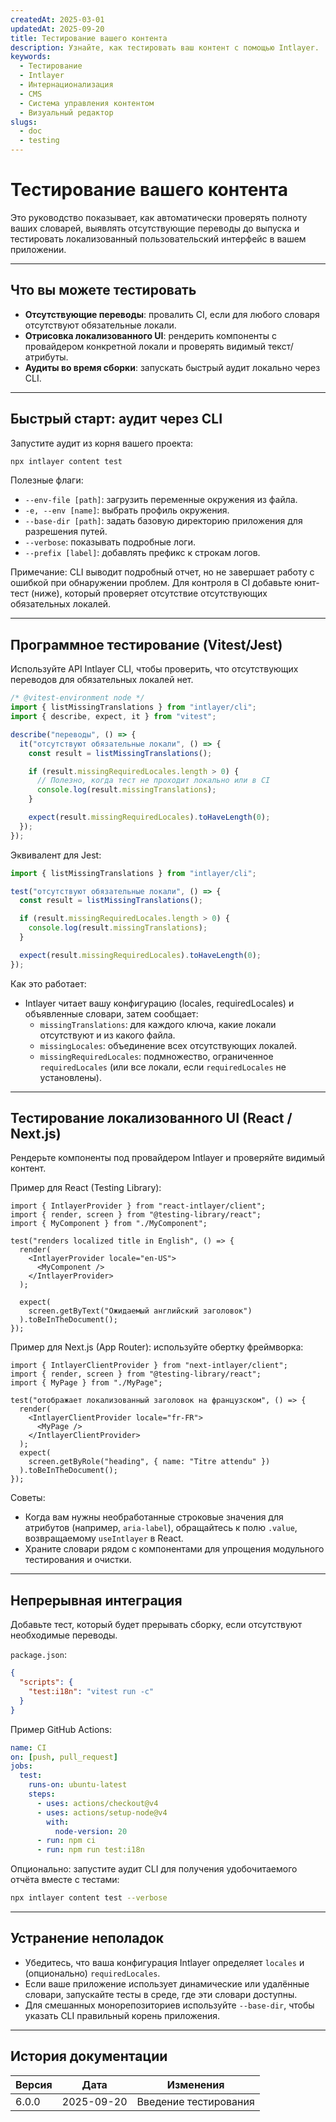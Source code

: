 ```yaml
---
createdAt: 2025-03-01
updatedAt: 2025-09-20
title: Тестирование вашего контента
description: Узнайте, как тестировать ваш контент с помощью Intlayer.
keywords:
  - Тестирование
  - Intlayer
  - Интернационализация
  - CMS
  - Система управления контентом
  - Визуальный редактор
slugs:
  - doc
  - testing
---
```


# Тестирование вашего контента

Это руководство показывает, как автоматически проверять полноту ваших словарей, выявлять отсутствующие переводы до выпуска и тестировать локализованный пользовательский интерфейс в вашем приложении.

---

## Что вы можете тестировать

- **Отсутствующие переводы**: провалить CI, если для любого словаря отсутствуют обязательные локали.
- **Отрисовка локализованного UI**: рендерить компоненты с провайдером конкретной локали и проверять видимый текст/атрибуты.
- **Аудиты во время сборки**: запускать быстрый аудит локально через CLI.

---

## Быстрый старт: аудит через CLI

Запустите аудит из корня вашего проекта:

```bash
npx intlayer content test
```

Полезные флаги:

- `--env-file [path]`: загрузить переменные окружения из файла.
- `-e, --env [name]`: выбрать профиль окружения.
- `--base-dir [path]`: задать базовую директорию приложения для разрешения путей.
- `--verbose`: показывать подробные логи.
- `--prefix [label]`: добавлять префикс к строкам логов.

Примечание: CLI выводит подробный отчет, но не завершает работу с ошибкой при обнаружении проблем. Для контроля в CI добавьте юнит-тест (ниже), который проверяет отсутствие отсутствующих обязательных локалей.

---

## Программное тестирование (Vitest/Jest)

Используйте API Intlayer CLI, чтобы проверить, что отсутствующих переводов для обязательных локалей нет.

```ts fileName=i18n.test.ts
/* @vitest-environment node */
import { listMissingTranslations } from "intlayer/cli";
import { describe, expect, it } from "vitest";

describe("переводы", () => {
  it("отсутствуют обязательные локали", () => {
    const result = listMissingTranslations();

    if (result.missingRequiredLocales.length > 0) {
      // Полезно, когда тест не проходит локально или в CI
      console.log(result.missingTranslations);
    }

    expect(result.missingRequiredLocales).toHaveLength(0);
  });
});
```

Эквивалент для Jest:

```ts fileName=i18n.test.ts
import { listMissingTranslations } from "intlayer/cli";

test("отсутствуют обязательные локали", () => {
  const result = listMissingTranslations();

  if (result.missingRequiredLocales.length > 0) {
    console.log(result.missingTranslations);
  }

  expect(result.missingRequiredLocales).toHaveLength(0);
});
```

Как это работает:

- Intlayer читает вашу конфигурацию (locales, requiredLocales) и объявленные словари, затем сообщает:
  - `missingTranslations`: для каждого ключа, какие локали отсутствуют и из какого файла.
  - `missingLocales`: объединение всех отсутствующих локалей.
  - `missingRequiredLocales`: подмножество, ограниченное `requiredLocales` (или все локали, если `requiredLocales` не установлены).

---

## Тестирование локализованного UI (React / Next.js)

Рендерьте компоненты под провайдером Intlayer и проверяйте видимый контент.

Пример для React (Testing Library):

```tsx
import { IntlayerProvider } from "react-intlayer/client";
import { render, screen } from "@testing-library/react";
import { MyComponent } from "./MyComponent";

test("renders localized title in English", () => {
  render(
    <IntlayerProvider locale="en-US">
      <MyComponent />
    </IntlayerProvider>
  );

  expect(
    screen.getByText("Ожидаемый английский заголовок")
  ).toBeInTheDocument();
});
```

Пример для Next.js (App Router): используйте обертку фреймворка:

```tsx
import { IntlayerClientProvider } from "next-intlayer/client";
import { render, screen } from "@testing-library/react";
import { MyPage } from "./MyPage";

test("отображает локализованный заголовок на французском", () => {
  render(
    <IntlayerClientProvider locale="fr-FR">
      <MyPage />
    </IntlayerClientProvider>
  );
  expect(
    screen.getByRole("heading", { name: "Titre attendu" })
  ).toBeInTheDocument();
});
```

Советы:

- Когда вам нужны необработанные строковые значения для атрибутов (например, `aria-label`), обращайтесь к полю `.value`, возвращаемому `useIntlayer` в React.
- Храните словари рядом с компонентами для упрощения модульного тестирования и очистки.

---

## Непрерывная интеграция

Добавьте тест, который будет прерывать сборку, если отсутствуют необходимые переводы.

`package.json`:

```json
{
  "scripts": {
    "test:i18n": "vitest run -c"
  }
}
```

Пример GitHub Actions:

```yaml
name: CI
on: [push, pull_request]
jobs:
  test:
    runs-on: ubuntu-latest
    steps:
      - uses: actions/checkout@v4
      - uses: actions/setup-node@v4
        with:
          node-version: 20
      - run: npm ci
      - run: npm run test:i18n
```

Опционально: запустите аудит CLI для получения удобочитаемого отчёта вместе с тестами:

```bash
npx intlayer content test --verbose
```

---

## Устранение неполадок

- Убедитесь, что ваша конфигурация Intlayer определяет `locales` и (опционально) `requiredLocales`.
- Если ваше приложение использует динамические или удалённые словари, запускайте тесты в среде, где эти словари доступны.
- Для смешанных монорепозиториев используйте `--base-dir`, чтобы указать CLI правильный корень приложения.

---

## История документации

| Версия | Дата       | Изменения             |
| ------ | ---------- | --------------------- |
| 6.0.0  | 2025-09-20 | Введение тестирования |
